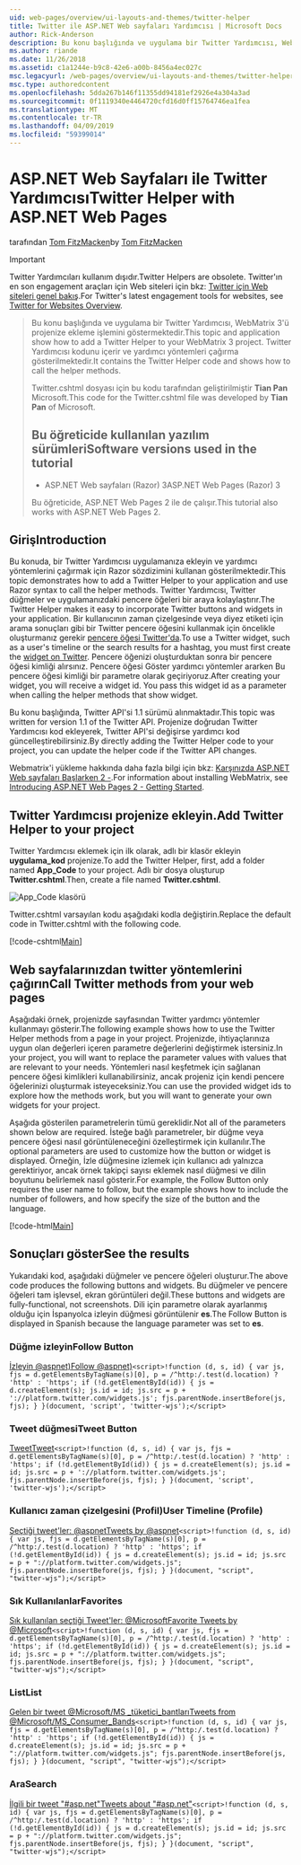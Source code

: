 ```yaml
---
uid: web-pages/overview/ui-layouts-and-themes/twitter-helper
title: Twitter ile ASP.NET Web sayfaları Yardımcısı | Microsoft Docs
author: Rick-Anderson
description: Bu konu başlığında ve uygulama bir Twitter Yardımcısı, WebMatrix 3'ü projenize ekleme işlemini göstermektedir. Twitter Yardımcısı kodunu içerir ve yardımcı çağırma gösterilmektedir...
ms.author: riande
ms.date: 11/26/2018
ms.assetid: c1a1244e-b9c8-42e6-a00b-8456a4ec027c
msc.legacyurl: /web-pages/overview/ui-layouts-and-themes/twitter-helper
msc.type: authoredcontent
ms.openlocfilehash: 5dda267b146f11355dd94181ef2926e4a304a3ad
ms.sourcegitcommit: 0f1119340e4464720cfd16d0ff15764746ea1fea
ms.translationtype: MT
ms.contentlocale: tr-TR
ms.lasthandoff: 04/09/2019
ms.locfileid: "59399014"
---
```

# <a name="twitter-helper-with-aspnet-web-pages"></a><span data-ttu-id="eac2d-104">ASP.NET Web Sayfaları ile Twitter Yardımcısı</span><span class="sxs-lookup"><span data-stu-id="eac2d-104">Twitter Helper with ASP.NET Web Pages</span></span>

<span data-ttu-id="eac2d-105">tarafından [Tom FitzMacken](https://github.com/tfitzmac)</span><span class="sxs-lookup"><span data-stu-id="eac2d-105">by [Tom FitzMacken](https://github.com/tfitzmac)</span></span>

> [!IMPORTANT]
> <span data-ttu-id="eac2d-106">Twitter Yardımcıları kullanım dışıdır.</span><span class="sxs-lookup"><span data-stu-id="eac2d-106">Twitter Helpers are obsolete.</span></span> <span data-ttu-id="eac2d-107">Twitter'ın en son engagement araçları için Web siteleri için bkz: [Twitter için Web siteleri genel bakış](https://developer.twitter.com/en/docs/twitter-for-websites/overview).</span><span class="sxs-lookup"><span data-stu-id="eac2d-107">For Twitter's latest engagement tools for websites, see [Twitter for Websites Overview](https://developer.twitter.com/en/docs/twitter-for-websites/overview).</span></span>

> <span data-ttu-id="eac2d-108">Bu konu başlığında ve uygulama bir Twitter Yardımcısı, WebMatrix 3'ü projenize ekleme işlemini göstermektedir.</span><span class="sxs-lookup"><span data-stu-id="eac2d-108">This topic and application show how to add a Twitter Helper to your WebMatrix 3 project.</span></span> <span data-ttu-id="eac2d-109">Twitter Yardımcısı kodunu içerir ve yardımcı yöntemleri çağırma gösterilmektedir.</span><span class="sxs-lookup"><span data-stu-id="eac2d-109">It contains the Twitter Helper code and shows how to call the helper methods.</span></span>
> 
> <span data-ttu-id="eac2d-110">Twitter.cshtml dosyası için bu kodu tarafından geliştirilmiştir **Tian Pan** Microsoft.</span><span class="sxs-lookup"><span data-stu-id="eac2d-110">This code for the Twitter.cshtml file was developed by **Tian Pan** of Microsoft.</span></span>
> 
> ## <a name="software-versions-used-in-the-tutorial"></a><span data-ttu-id="eac2d-111">Bu öğreticide kullanılan yazılım sürümleri</span><span class="sxs-lookup"><span data-stu-id="eac2d-111">Software versions used in the tutorial</span></span>
> 
> 
> - <span data-ttu-id="eac2d-112">ASP.NET Web sayfaları (Razor) 3</span><span class="sxs-lookup"><span data-stu-id="eac2d-112">ASP.NET Web Pages (Razor) 3</span></span>
>   
> 
> <span data-ttu-id="eac2d-113">Bu öğreticide, ASP.NET Web Pages 2 ile de çalışır.</span><span class="sxs-lookup"><span data-stu-id="eac2d-113">This tutorial also works with ASP.NET Web Pages 2.</span></span>


## <a name="introduction"></a><span data-ttu-id="eac2d-114">Giriş</span><span class="sxs-lookup"><span data-stu-id="eac2d-114">Introduction</span></span>

<span data-ttu-id="eac2d-115">Bu konuda, bir Twitter Yardımcısı uygulamanıza ekleyin ve yardımcı yöntemlerini çağırmak için Razor sözdizimini kullanan gösterilmektedir.</span><span class="sxs-lookup"><span data-stu-id="eac2d-115">This topic demonstrates how to add a Twitter Helper to your application and use Razor syntax to call the helper methods.</span></span> <span data-ttu-id="eac2d-116">Twitter Yardımcısı, Twitter düğmeler ve uygulamanızdaki pencere öğeleri bir araya kolaylaştırır.</span><span class="sxs-lookup"><span data-stu-id="eac2d-116">The Twitter Helper makes it easy to incorporate Twitter buttons and widgets in your application.</span></span> <span data-ttu-id="eac2d-117">Bir kullanıcının zaman çizelgesinde veya diyez etiketi için arama sonuçları gibi bir Twitter pencere öğesini kullanmak için öncelikle oluşturmanız gerekir [pencere öğesi Twitter'da](https://twitter.com/settings/widgets).</span><span class="sxs-lookup"><span data-stu-id="eac2d-117">To use a Twitter widget, such as a user's timeline or the search results for a hashtag, you must first create the [widget on Twitter](https://twitter.com/settings/widgets).</span></span> <span data-ttu-id="eac2d-118">Pencere öğenizi oluşturduktan sonra bir pencere öğesi kimliği alırsınız. Pencere öğesi Göster yardımcı yöntemler ararken Bu pencere öğesi kimliği bir parametre olarak geçiriyoruz.</span><span class="sxs-lookup"><span data-stu-id="eac2d-118">After creating your widget, you will receive a widget id. You pass this widget id as a parameter when calling the helper methods that show widget.</span></span>

<span data-ttu-id="eac2d-119">Bu konu başlığında, Twitter API'si 1.1 sürümü alınmaktadır.</span><span class="sxs-lookup"><span data-stu-id="eac2d-119">This topic was written for version 1.1 of the Twitter API.</span></span> <span data-ttu-id="eac2d-120">Projenize doğrudan Twitter Yardımcısı kod ekleyerek, Twitter API'si değişirse yardımcı kod güncelleştirebilirsiniz.</span><span class="sxs-lookup"><span data-stu-id="eac2d-120">By directly adding the Twitter Helper code to your project, you can update the helper code if the Twitter API changes.</span></span>

<span data-ttu-id="eac2d-121">Webmatrix'i yükleme hakkında daha fazla bilgi için bkz: [Karşınızda ASP.NET Web sayfaları Başlarken 2 -](../getting-started/introducing-aspnet-web-pages-2/getting-started.md).</span><span class="sxs-lookup"><span data-stu-id="eac2d-121">For information about installing WebMatrix, see [Introducing ASP.NET Web Pages 2 - Getting Started](../getting-started/introducing-aspnet-web-pages-2/getting-started.md).</span></span>

## <a name="add-twitter-helper-to-your-project"></a><span data-ttu-id="eac2d-122">Twitter Yardımcısı projenize ekleyin.</span><span class="sxs-lookup"><span data-stu-id="eac2d-122">Add Twitter Helper to your project</span></span>

<span data-ttu-id="eac2d-123">Twitter Yardımcısı eklemek için ilk olarak, adlı bir klasör ekleyin **uygulama\_kod** projenize.</span><span class="sxs-lookup"><span data-stu-id="eac2d-123">To add the Twitter Helper, first, add a folder named **App\_Code** to your project.</span></span> <span data-ttu-id="eac2d-124">Adlı bir dosya oluşturup **Twitter.cshtml**.</span><span class="sxs-lookup"><span data-stu-id="eac2d-124">Then, create a file named **Twitter.cshtml**.</span></span>

![App_Code klasörü](twitter-helper/_static/image1.png)

<span data-ttu-id="eac2d-126">Twitter.cshtml varsayılan kodu aşağıdaki kodla değiştirin.</span><span class="sxs-lookup"><span data-stu-id="eac2d-126">Replace the default code in Twitter.cshtml with the following code.</span></span>

[!code-cshtml[Main](twitter-helper/samples/sample1.cshtml)]

## <a name="call-twitter-methods-from-your-web-pages"></a><span data-ttu-id="eac2d-127">Web sayfalarınızdan twitter yöntemlerini çağırın</span><span class="sxs-lookup"><span data-stu-id="eac2d-127">Call Twitter methods from your web pages</span></span>

<span data-ttu-id="eac2d-128">Aşağıdaki örnek, projenizde sayfasından Twitter yardımcı yöntemler kullanmayı gösterir.</span><span class="sxs-lookup"><span data-stu-id="eac2d-128">The following example shows how to use the Twitter Helper methods from a page in your project.</span></span> <span data-ttu-id="eac2d-129">Projenizde, ihtiyaçlarınıza uygun olan değerleri içeren parametre değerlerini değiştirmek istersiniz.</span><span class="sxs-lookup"><span data-stu-id="eac2d-129">In your project, you will want to replace the parameter values with values that are relevant to your needs.</span></span> <span data-ttu-id="eac2d-130">Yöntemleri nasıl keşfetmek için sağlanan pencere öğesi kimlikleri kullanabilirsiniz, ancak projeniz için kendi pencere öğelerinizi oluşturmak isteyeceksiniz.</span><span class="sxs-lookup"><span data-stu-id="eac2d-130">You can use the provided widget ids to explore how the methods work, but you will want to generate your own widgets for your project.</span></span>

<span data-ttu-id="eac2d-131">Aşağıda gösterilen parametrelerin tümü gereklidir.</span><span class="sxs-lookup"><span data-stu-id="eac2d-131">Not all of the parameters shown below are required.</span></span> <span data-ttu-id="eac2d-132">İsteğe bağlı parametreler, bir düğme veya pencere öğesi nasıl görüntüleneceğini özelleştirmek için kullanılır.</span><span class="sxs-lookup"><span data-stu-id="eac2d-132">The optional parameters are used to customize how the button or widget is displayed.</span></span> <span data-ttu-id="eac2d-133">Örneğin, İzle düğmesine izlemek için kullanıcı adı yalnızca gerektiriyor, ancak örnek takipçi sayısı eklemek nasıl düğmesi ve dilin boyutunu belirlemek nasıl gösterir.</span><span class="sxs-lookup"><span data-stu-id="eac2d-133">For example, the Follow Button only requires the user name to follow, but the example shows how to include the number of followers, and how specify the size of the button and the language.</span></span>

[!code-html[Main](twitter-helper/samples/sample2.html)]

## <a name="see-the-results"></a><span data-ttu-id="eac2d-134">Sonuçları göster</span><span class="sxs-lookup"><span data-stu-id="eac2d-134">See the results</span></span>

<span data-ttu-id="eac2d-135">Yukarıdaki kod, aşağıdaki düğmeler ve pencere öğeleri oluşturur.</span><span class="sxs-lookup"><span data-stu-id="eac2d-135">The above code produces the following buttons and widgets.</span></span> <span data-ttu-id="eac2d-136">Bu düğmeler ve pencere öğeleri tam işlevsel, ekran görüntüleri değil.</span><span class="sxs-lookup"><span data-stu-id="eac2d-136">These buttons and widgets are fully-functional, not screenshots.</span></span> <span data-ttu-id="eac2d-137">Dili için parametre olarak ayarlanmış olduğu için İspanyolca izleyin düğmesi görüntülenir **es**.</span><span class="sxs-lookup"><span data-stu-id="eac2d-137">The Follow Button is displayed in Spanish because the language parameter was set to **es**.</span></span>

### <a name="follow-button"></a><span data-ttu-id="eac2d-138">Düğme izleyin</span><span class="sxs-lookup"><span data-stu-id="eac2d-138">Follow Button</span></span>

[<span data-ttu-id="eac2d-139">İzleyin @aspnet)</span><span class="sxs-lookup"><span data-stu-id="eac2d-139">Follow @aspnet)</span></span>](https://twitter.com/aspnet)`<script>!function (d, s, id) { var js, fjs = d.getElementsByTagName(s)[0], p = /^http:/.test(d.location) ? 'http' : 'https'; if (!d.getElementById(id)) { js = d.createElement(s); js.id = id; js.src = p + '://platform.twitter.com/widgets.js'; fjs.parentNode.insertBefore(js, fjs); } }(document, 'script', 'twitter-wjs');</script>`

### <a name="tweet-button"></a><span data-ttu-id="eac2d-140">Tweet düğmesi</span><span class="sxs-lookup"><span data-stu-id="eac2d-140">Tweet Button</span></span>

[<span data-ttu-id="eac2d-141">Tweet</span><span class="sxs-lookup"><span data-stu-id="eac2d-141">Tweet</span></span>](https://twitter.com/share)`<script>!function (d, s, id) { var js, fjs = d.getElementsByTagName(s)[0], p = /^http:/.test(d.location) ? 'http' : 'https'; if (!d.getElementById(id)) { js = d.createElement(s); js.id = id; js.src = p + '://platform.twitter.com/widgets.js'; fjs.parentNode.insertBefore(js, fjs); } }(document, 'script', 'twitter-wjs');</script>`

### <a name="user-timeline-profile"></a><span data-ttu-id="eac2d-142">Kullanıcı zaman çizelgesini (Profil)</span><span class="sxs-lookup"><span data-stu-id="eac2d-142">User Timeline (Profile)</span></span>

[<span data-ttu-id="eac2d-143">Seçtiği tweet'ler: @aspnet</span><span class="sxs-lookup"><span data-stu-id="eac2d-143">Tweets by @aspnet</span></span>](https://twitter.com/aspnet)`<script>!function (d, s, id) { var js, fjs = d.getElementsByTagName(s)[0], p = /^http:/.test(d.location) ? 'http' : 'https'; if (!d.getElementById(id)) { js = d.createElement(s); js.id = id; js.src = p + "://platform.twitter.com/widgets.js"; fjs.parentNode.insertBefore(js, fjs); } }(document, "script", "twitter-wjs");</script>`

### <a name="favorites"></a><span data-ttu-id="eac2d-144">Sık Kullanılanlar</span><span class="sxs-lookup"><span data-stu-id="eac2d-144">Favorites</span></span>

[<span data-ttu-id="eac2d-145">Sık kullanılan seçtiği Tweet'ler: @Microsoft</span><span class="sxs-lookup"><span data-stu-id="eac2d-145">Favorite Tweets by @Microsoft</span></span>](https://twitter.com/Microsoft/favorites)`<script>!function (d, s, id) { var js, fjs = d.getElementsByTagName(s)[0], p = /^http:/.test(d.location) ? 'http' : 'https'; if (!d.getElementById(id)) { js = d.createElement(s); js.id = id; js.src = p + "://platform.twitter.com/widgets.js"; fjs.parentNode.insertBefore(js, fjs); } }(document, "script", "twitter-wjs");</script>`

### <a name="list"></a><span data-ttu-id="eac2d-146">List</span><span class="sxs-lookup"><span data-stu-id="eac2d-146">List</span></span>

[<span data-ttu-id="eac2d-147">Gelen bir tweet @Microsoft/MS \_tüketici\_bantları</span><span class="sxs-lookup"><span data-stu-id="eac2d-147">Tweets from @Microsoft/MS\_Consumer\_Bands</span></span>](https://twitter.com/microsoft/ms-consumer-brands/)`<script>!function (d, s, id) { var js, fjs = d.getElementsByTagName(s)[0], p = /^http:/.test(d.location) ? 'http' : 'https'; if (!d.getElementById(id)) { js = d.createElement(s); js.id = id; js.src = p + "://platform.twitter.com/widgets.js"; fjs.parentNode.insertBefore(js, fjs); } }(document, "script", "twitter-wjs");</script>`

### <a name="search"></a><span data-ttu-id="eac2d-148">Ara</span><span class="sxs-lookup"><span data-stu-id="eac2d-148">Search</span></span>

[<span data-ttu-id="eac2d-149">İlgili bir tweet &quot;#asp.net&quot;</span><span class="sxs-lookup"><span data-stu-id="eac2d-149">Tweets about &quot;#asp.net&quot;</span></span>](https://twitter.com/search?q=%23asp.net)`<script>!function (d, s, id) { var js, fjs = d.getElementsByTagName(s)[0], p = /^http:/.test(d.location) ? 'http' : 'https'; if (!d.getElementById(id)) { js = d.createElement(s); js.id = id; js.src = p + "://platform.twitter.com/widgets.js"; fjs.parentNode.insertBefore(js, fjs); } }(document, "script", "twitter-wjs");</script>`
